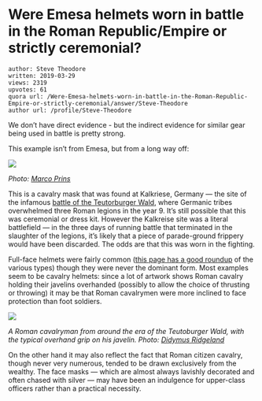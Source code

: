 # Were Emesa helmets worn in battle in the Roman Republic/Empire or strictly ceremonial?

	author: Steve Theodore
	written: 2019-03-29
	views: 2319
	upvotes: 61
	quora url: /Were-Emesa-helmets-worn-in-battle-in-the-Roman-Republic-Empire-or-strictly-ceremonial/answer/Steve-Theodore
	author url: /profile/Steve-Theodore


We don’t have direct evidence - but the indirect evidence for similar gear being used in battle is pretty strong.

This example isn’t from Emesa, but from a long way off:

![](https://qph.fs.quoracdn.net/main-qimg-4b6cac57160102367bcd373406f3ccfe-c)

_Photo:_ _[Marco Prins](https://www.livius.org/pictures/germany/kalkriese/kalkriese-face-mask/)_ 

This is a cavalry mask that was found at Kalkriese, Germany — the site of the infamous [battle of the Teutorburger Wald](https://www.smithsonianmag.com/history/the-ambush-that-changed-history-72636736/), where Germanic tribes overwhelmed three Roman legions in the year 9. It’s still possible that this was ceremonial or dress kit. However the Kalkreise site was a literal battlefield — in the three days of running battle that terminated in the slaughter of the legions, it’s likely that a piece of parade-ground frippery would have been discarded. The odds are that this was worn in the fighting.

Full-face helmets were fairly common ([this page has a good roundup](http://www.romancoins.info/MilitaryEquipment-Facemasks.html) of the various types) though they were never the dominant form. Most examples seem to be cavalry helmets: since a lot of artwork shows Roman cavalry holding their javelins overhanded (possibly to allow the choice of thrusting or throwing) it may be that Roman cavalrymen were more inclined to face protection than foot soldiers.

![](https://qph.fs.quoracdn.net/main-qimg-e0bf67db2696ebec38b2edf60a0c609b)

_A Roman cavalryman from around the era of the Teutoburger Wald, with the typical overhand grip on his javelin. Photo:_ _[Didymus Ridgeland](https://commons.wikimedia.org/w/index.php?title=User:Didymus_Ridgeland&action=edit&redlink=1)_ 

On the other hand it may also reflect the fact that Roman citizen cavalry, though never very numerous, tended to be drawn exclusively from the wealthy. The face masks — which are almost always lavishly decorated and often chased with silver — may have been an indulgence for upper-class officers rather than a practical necessity.

